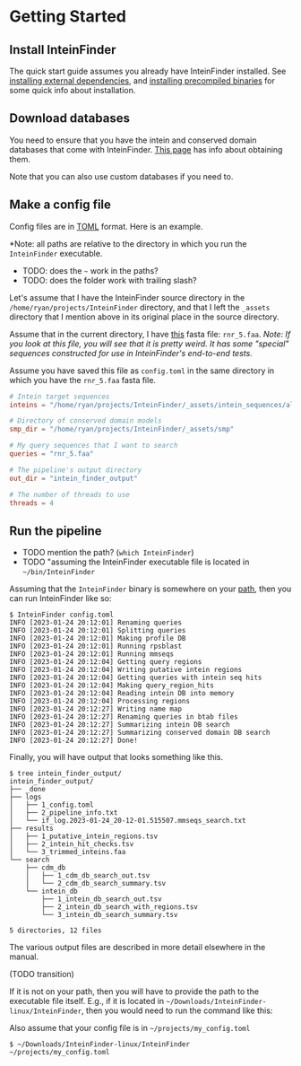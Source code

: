 # Getting Started

## Install InteinFinder

The quick start guide assumes you already have InteinFinder installed.  See [installing external dependencies](installing-external-dependencies.md), and [installing precompiled binaries](installing-precompiled-binaries.md) for some quick info about installation.

## Download databases

You need to ensure that you have the intein and conserved domain databases that come with InteinFinder.  [This page](./downloading-databases.md) has info about obtaining them.

Note that you can also use custom databases if you need to.

## Make a config file

Config files are in [TOML](https://toml.io) format.  Here is an example.

*Note: all paths are relative to the directory in which you run the `InteinFinder` executable.

- TODO: does the `~` work in the paths?
- TODO: does the folder work with trailing slash?

Let's assume that I have the InteinFinder source directory in the `/home/ryan/projects/InteinFinder` directory, and that I left the `_assets` directory that I mention above in its original place in the source directory.

Assume that in the current directory, I have [this](https://raw.githubusercontent.com/mooreryan/InteinFinder/main/test/cram/assets/rnr_5.faa) fasta file: `rnr_5.faa`.  *Note: If you look at this file, you will see that it is pretty weird.  It has some "special" sequences constructed for use in InteinFinder's end-to-end tests.*

Assume you have saved this file as `config.toml` in the same directory in which you have the `rnr_5.faa` fasta file.

```toml
# Intein target sequences
inteins = "/home/ryan/projects/InteinFinder/_assets/intein_sequences/all_derep.faa"

# Directory of conserved domain models
smp_dir = "/home/ryan/projects/InteinFinder/_assets/smp"

# My query sequences that I want to search
queries = "rnr_5.faa"

# The pipeline's output directory
out_dir = "intein_finder_output"

# The number of threads to use
threads = 4
```

## Run the pipeline

- TODO mention the path? (`which InteinFinder`)
- TODO "assuming the InteinFinder executable file is located in `~/bin/InteinFinder`


Assuming that the `InteinFinder` binary is somewhere on your [path](http://www.linfo.org/path_env_var.html), then you can run InteinFinder like so:

```
$ InteinFinder config.toml
INFO [2023-01-24 20:12:01] Renaming queries
INFO [2023-01-24 20:12:01] Splitting queries
INFO [2023-01-24 20:12:01] Making profile DB
INFO [2023-01-24 20:12:01] Running rpsblast
INFO [2023-01-24 20:12:01] Running mmseqs
INFO [2023-01-24 20:12:04] Getting query regions
INFO [2023-01-24 20:12:04] Writing putative intein regions
INFO [2023-01-24 20:12:04] Getting queries with intein seq hits
INFO [2023-01-24 20:12:04] Making query_region_hits
INFO [2023-01-24 20:12:04] Reading intein DB into memory
INFO [2023-01-24 20:12:04] Processing regions
INFO [2023-01-24 20:12:27] Writing name map
INFO [2023-01-24 20:12:27] Renaming queries in btab files
INFO [2023-01-24 20:12:27] Summarizing intein DB search
INFO [2023-01-24 20:12:27] Summarizing conserved domain DB search
INFO [2023-01-24 20:12:27] Done!
```

Finally, you will have output that looks something like this.

```
$ tree intein_finder_output/
intein_finder_output/
├── _done
├── logs
│   ├── 1_config.toml
│   ├── 2_pipeline_info.txt
│   └── if_log.2023-01-24_20-12-01.515507.mmseqs_search.txt
├── results
│   ├── 1_putative_intein_regions.tsv
│   ├── 2_intein_hit_checks.tsv
│   └── 3_trimmed_inteins.faa
└── search
    ├── cdm_db
    │   ├── 1_cdm_db_search_out.tsv
    │   └── 2_cdm_db_search_summary.tsv
    └── intein_db
        ├── 1_intein_db_search_out.tsv
        ├── 2_intein_db_search_with_regions.tsv
        └── 3_intein_db_search_summary.tsv

5 directories, 12 files
```

The various output files are described in more detail elsewhere in the manual.

(TODO transition)

If it is not on your path, then you will have to provide the path to the executable file itself.  E.g., if it is located in `~/Downloads/InteinFinder-linux/InteinFinder`, then you would need to run the command like this:

Also assume that your config file is in `~/projects/my_config.toml`

```
$ ~/Downloads/InteinFinder-linux/InteinFinder ~/projects/my_config.toml
```

